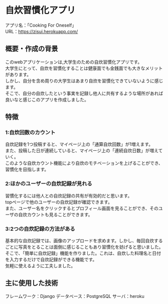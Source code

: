# 自炊習慣化アプリ
アプリ名：「Cooking For Oneself」　　<br>
URL：https://zisui.herokuapp.com/

## 概要・作成の背景
このwebアプリケーションは,大学生のための自炊習慣化アプリです。<br>
大学生にとって、自炊を習慣化することは健康面でも金銭面でも大きなメリットがあります。<br>
しかし、自分を含め周りの大学生はあまり自炊を習慣化できていないように感じます。<br>
そこで、自分の自炊したという事実を記録し他人に共有するような場所があれば良いなと感じこのアプリを作成しました。

## 特徴
### 1:自炊回数のカウント
自炊記録を1つ投稿すると、マイページ上の「通算自炊回数」が1増えます。<br>
また、投稿した日が連続していると、マイページ上の「連続自炊日数」が増えていく。<br>
このような自炊カウント機能により自炊のモチベーションを上げることができ、習慣化を目指します。

### 2:ほかのユーザーの自炊記録が見れる
習慣化するには他人との自炊記録の共有が有効的だと思います。<br>
topページで他のユーザーの自炊記録が確認できます。<br>
また、ユーザー名をクリックするとプロフィール画面を見ることができ、そのユーザの自炊カウントも見ることができます。<br>

### 3:2つの自炊記録の方法がある
基本的な自炊記録では、画像のアップロードを求めます。しかし、毎回自炊するごとに写真をとることは面倒に感じることもあり習慣化を妨げると思いました。<br>
そこで、「簡単に自炊記録」機能を作りました。これは、自炊した料理名と日付を入力するだけで自炊記録ができる機能です。<br>
気軽に使えるように工夫しました。

## 主に使用した技術
フレームワーク：Django
データベース：PostgreSQL
サーバ：heroku

